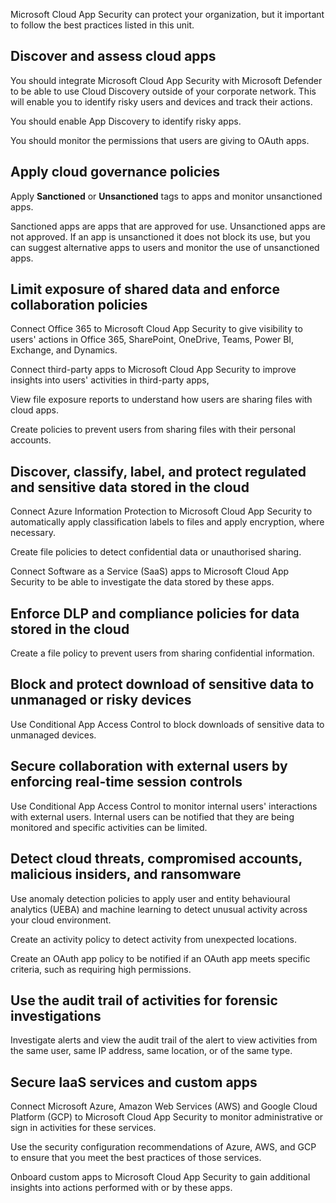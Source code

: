 Microsoft Cloud App Security can protect your organization, but it important to follow the best practices listed in this unit.

## Discover and assess cloud apps

You should integrate Microsoft Cloud App Security with Microsoft Defender to be able to use Cloud Discovery outside of your corporate network. This will enable you to identify risky users and devices and track their actions.

You should enable App Discovery to identify risky apps.

You should monitor the permissions that users are giving to OAuth apps.

## Apply cloud governance policies

Apply **Sanctioned** or **Unsanctioned** tags to apps and monitor unsanctioned apps.

Sanctioned apps are apps that are approved for use. Unsanctioned apps are not approved. If an app is unsanctioned it does not block its use, but you can suggest alternative apps to users and monitor the use of unsanctioned apps.

## Limit exposure of shared data and enforce collaboration policies

Connect Office 365 to Microsoft Cloud App Security to give visibility to users' actions in Office 365, SharePoint, OneDrive, Teams, Power BI, Exchange, and Dynamics.

Connect third-party apps to Microsoft Cloud App Security to improve insights into users' activities in third-party apps,

View file exposure reports to understand how users are sharing files with cloud apps.

Create policies to prevent users from sharing files with their personal accounts.

## Discover, classify, label, and protect regulated and sensitive data stored in the cloud

Connect Azure Information Protection to Microsoft Cloud App Security to automatically apply classification labels to files and apply encryption, where necessary.

Create file policies to detect confidential data or unauthorised sharing.

Connect Software as a Service (SaaS) apps to Microsoft Cloud App Security to be able to investigate the data stored by these apps.

## Enforce DLP and compliance policies for data stored in the cloud

Create a file policy to prevent users from sharing confidential information.

## Block and protect download of sensitive data to unmanaged or risky devices

Use Conditional App Access Control to block downloads of sensitive data to unmanaged devices.

## Secure collaboration with external users by enforcing real-time session controls

Use Conditional App Access Control to monitor internal users' interactions with external users. Internal users can be notified that they are being monitored and specific activities can be limited.

## Detect cloud threats, compromised accounts, malicious insiders, and ransomware

Use anomaly detection policies to apply user and entity behavioural analytics (UEBA) and machine learning to detect unusual activity across your cloud environment.

Create an activity policy to detect activity from unexpected locations.

Create an OAuth app policy to be notified if an OAuth app meets specific criteria, such as requiring high permissions.

## Use the audit trail of activities for forensic investigations

Investigate alerts and view the audit trail of the alert to view activities from the same user, same IP address, same location, or of the same type.

## Secure IaaS services and custom apps

Connect Microsoft Azure, Amazon Web Services (AWS) and Google Cloud Platform (GCP) to Microsoft Cloud App Security to monitor administrative or sign in activities for these services.

Use the security configuration recommendations of Azure, AWS, and GCP to ensure that you meet the best practices of those services.

Onboard custom apps to Microsoft Cloud App Security to gain additional insights into actions performed with or by these apps.
